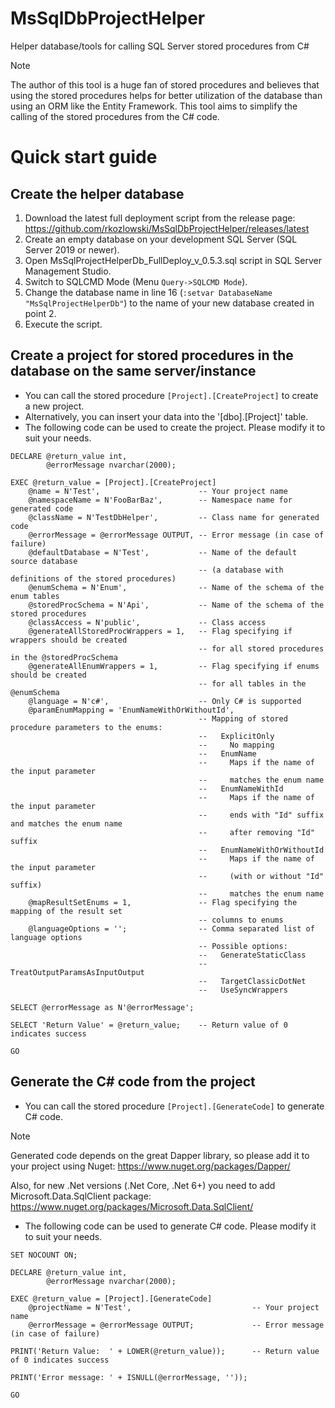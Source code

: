 # MsSqlDbProjectHelper
Helper database/tools for calling SQL Server stored procedures from C#
> [!NOTE]
> The author of this tool is a huge fan of stored procedures and believes that using the stored procedures helps for better utilization of the database than using an ORM like the Entity Framework.
> This tool aims to simplify the calling of the stored procedures from the C# code.

# Quick start guide

## Create the helper database
1. Download the latest full deployment script from the release page:
   https://github.com/rkozlowski/MsSqlDbProjectHelper/releases/latest
2. Create an empty database on your development SQL Server (SQL Server 2019 or newer).
3. Open MsSqlProjectHelperDb_FullDeploy_v_0.5.3.sql script in SQL Server Management Studio.
4. Switch to SQLCMD Mode (Menu `Query->SQLCMD Mode`).
5. Change the database name in line 16 (`:setvar DatabaseName "MsSqlProjectHelperDb"`) to the name of your new database created in point 2.
6. Execute the script.

## Create a project for stored procedures in the database on the same server/instance
- You can call the stored procedure `[Project].[CreateProject]` to create a new project.
- Alternatively, you can insert your data into the '[dbo].[Project]' table.
- The following code can be used to create the project. Please modify it to suit your needs.
```TSQL
DECLARE	@return_value int,
        @errorMessage nvarchar(2000);

EXEC @return_value = [Project].[CreateProject]
    @name = N'Test',                      -- Your project name
    @namespaceName = N'FooBarBaz',        -- Namespace name for generated code
    @className = N'TestDbHelper',         -- Class name for generated code
    @errorMessage = @errorMessage OUTPUT, -- Error message (in case of failure)
    @defaultDatabase = N'Test',           -- Name of the default source database
                                          -- (a database with definitions of the stored procedures)
    @enumSchema = N'Enum',                -- Name of the schema of the enum tables
    @storedProcSchema = N'Api',           -- Name of the schema of the stored procedures
    @classAccess = N'public',             -- Class access
    @generateAllStoredProcWrappers = 1,   -- Flag specifying if wrappers should be created
                                          -- for all stored procedures in the @storedProcSchema
    @generateAllEnumWrappers = 1,         -- Flag specifying if enums should be created
                                          -- for all tables in the @enumSchema
    @language = N'c#',                    -- Only C# is supported
    @paramEnumMapping = 'EnumNameWithOrWithoutId',
                                          -- Mapping of stored procedure parameters to the enums:
                                          --   ExplicitOnly
                                          --     No mapping
                                          --   EnumName
                                          --     Maps if the name of the input parameter
                                          --     matches the enum name
                                          --   EnumNameWithId
                                          --     Maps if the name of the input parameter
                                          --     ends with "Id" suffix and matches the enum name
                                          --     after removing "Id" suffix
                                          --   EnumNameWithOrWithoutId
                                          --     Maps if the name of the input parameter
                                          --     (with or without "Id" suffix)
                                          --     matches the enum name
    @mapResultSetEnums = 1,               -- Flag specifying the mapping of the result set
                                          -- columns to enums
    @languageOptions = '';                -- Comma separated list of language options
                                          -- Possible options:
                                          --   GenerateStaticClass
                                          --   TreatOutputParamsAsInputOutput
                                          --   TargetClassicDotNet
                                          --   UseSyncWrappers

SELECT @errorMessage as N'@errorMessage';

SELECT 'Return Value' = @return_value;    -- Return value of 0 indicates success

GO
```
## Generate the C# code from the project
- You can call the stored procedure `[Project].[GenerateCode]` to generate C# code.
> [!NOTE]
> Generated code depends on the great Dapper library, so please add it to your project using Nuget:
> https://www.nuget.org/packages/Dapper/
>
> Also, for new .Net versions (.Net Core, .Net 6+) you need to add Microsoft.Data.SqlClient package:
> https://www.nuget.org/packages/Microsoft.Data.SqlClient/
- The following code can be used to generate C# code. Please modify it to suit your needs.
```TSQL
SET NOCOUNT ON;

DECLARE	@return_value int,
        @errorMessage nvarchar(2000);

EXEC @return_value = [Project].[GenerateCode]
    @projectName = N'Test',                           -- Your project name
    @errorMessage = @errorMessage OUTPUT;             -- Error message (in case of failure)

PRINT('Return Value:  ' + LOWER(@return_value));      -- Return value of 0 indicates success

PRINT('Error message: ' + ISNULL(@errorMessage, ''));  

GO

```

